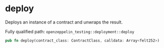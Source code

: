 # deploy

Deploys an instance of a contract and unwraps the result.

Fully qualified path: `openzeppelin_testing::deployment::deploy`

```rust
pub fn deploy(contract_class: ContractClass, calldata: Array<felt252>) -> ContractAddress
```

